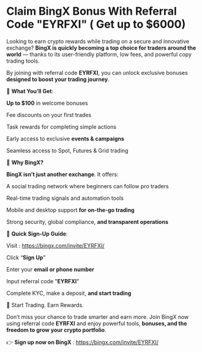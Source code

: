 # Claim  BingX Bonus With Referral Code "EYRFXI" ( Get up to $6000)

Looking to earn crypto rewards while trading on a secure and innovative exchange? **BingX is quickly becoming a top choice for traders around the world** — thanks to its user-friendly platform, low fees, and powerful copy trading tools.


By joining with referral code **EYRFXI**, you can unlock exclusive bonuses **designed to boost your trading journey**.

🎁 **What You’ll Get**:

**Up to $100** in welcome bonuses

Fee discounts on your first trades

Task rewards for completing simple actions

Early access to exclusive **events & campaigns**

Seamless access to Spot, Futures & Grid trading

🔐 **Why BingX?**

**BingX isn’t just another exchange**. It offers:

A social trading network where beginners can follow pro traders

Real-time trading signals and automation tools

Mobile and desktop support **for on-the-go trading**

Strong security, global compliance, **and transparent operations**

📝 **Quick Sign-Up Guide**:

Visit : https://bingx.com/invite/EYRFXI/

Click “**Sign Up**”

Enter your **email or phone number**

Input referral code "**EYRFXI**"

Complete KYC, make a deposit, **and start trading**

🚀 Start Trading. Earn Rewards.

Don’t miss your chance to trade smarter and earn more. Join BingX now using referral code **EYRFXI** and enjoy powerful tools, **bonuses, and the freedom to grow your crypto portfolio**.

👉 **Sign up now on BingX** : https://bingx.com/invite/EYRFXI/



